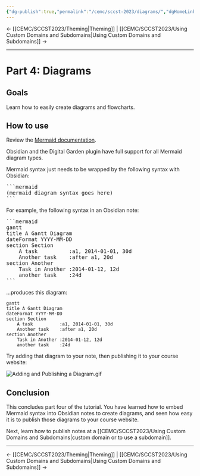 ```yaml
---
{"dg-publish":true,"permalink":"/cemc/sccst-2023/diagrams/","dgHomeLink":false}
---
```



← [[CEMC/SCCST2023/Theming\|Theming]] | [[CEMC/SCCST2023/Using Custom Domains and Subdomains\|Using Custom Domains and Subdomains]] →

---

# Part 4: Diagrams

## Goals

Learn how to easily create diagrams and flowcharts.

## How to use

Review the [Mermaid documentation](https://mermaid.js.org/syntax/flowchart.html).

Obsidian and the Digital Garden plugin have full support for all Mermaid diagram types.

Mermaid syntax just needs to be wrapped by the following syntax with Obsidian:
   
<pre>
```mermaid
(mermaid diagram syntax goes here)
```
</pre>

For example, the following syntax in an Obsidian note:

<pre>
```mermaid
gantt
title A Gantt Diagram
dateFormat YYYY-MM-DD
section Section
	A task          :a1, 2014-01-01, 30d
	Another task    :after a1, 20d
section Another
	Task in Another :2014-01-12, 12d
	another task    :24d
```
</pre>

...produces this diagram:

```mermaid
gantt
title A Gantt Diagram
dateFormat YYYY-MM-DD
section Section
	A task          :a1, 2014-01-01, 30d
	Another task    :after a1, 20d
section Another
	Task in Another :2014-01-12, 12d
	another task    :24d
```

Try adding that diagram to your note, then publishing it to your course website:

![Adding and Publishing a Diagram.gif](/img/user/Attachments/Adding%20and%20Publishing%20a%20Diagram.gif)

## Conclusion

This concludes part four of the tutorial. You have learned how to embed Mermaid syntax into Obsidian notes to create diagrams, and seen how easy it is to publish those diagrams to your course website.

Next, learn how to publish notes at a [[CEMC/SCCST2023/Using Custom Domains and Subdomains\|custom domain or to use a subdomain]].

---

← [[CEMC/SCCST2023/Theming\|Theming]] | [[CEMC/SCCST2023/Using Custom Domains and Subdomains\|Using Custom Domains and Subdomains]] →

